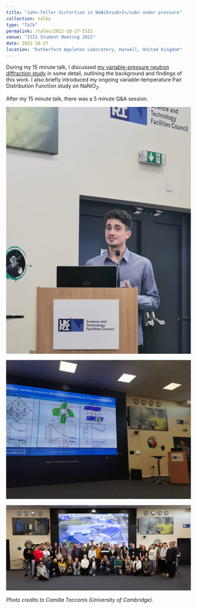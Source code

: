 ```yaml
---
title: "Jahn-Teller distortion in NaNiO<sub>2</sub> under pressure"
collection: talks
type: "Talk"
permalink: /talks/2022-10-27-ISIS
venue: "ISIS Student Meeting 2022"
date: 2022-10-27
location: "Rutherford Appleton Laboratory, Harwell, United Kingdom"
---
```


During my 15 minute talk, I discussed [my variable-pressure neutron diffraction study](https://pubs.acs.org/doi/full/10.1021/acs.inorgchem.1c03345) in some detail, outlining the background and findings of this work. I also briefly introduced my ongoing variable-temperature Pair Distribution Function study on NaNiO<sub>2</sub>.

After my 15 minute talk, there was a 5 minute Q&A session.

![Liam talking at ISIS Student Meeting 2022](/images/2022_ISIS_talking.jpg)

![Slide at ISIS Student Meeting 2022](/images/2022_ISIS_slide.jpg)

![Group at ISIS Student Meeting 2022](/images/2022_ISIS_group.JPG)

*Photo credits to Camilla Tacconis (University of Cambridge).*


